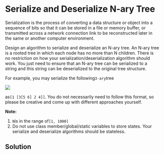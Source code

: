 # Serialize and Deserialize N-ary Tree

Serialization is the process of converting a data structure or object into a sequence of bits so that it can be stored in a file or memory buffer, or transmitted across a network connection link to be reconstructed later in the same or another computer environment.

Design an algorithm to serialize and deserialize an N-ary tree. An N-ary tree is a rooted tree in which each node has no more than N children. There is no restriction on how your serialization/deserialization algorithm should work. You just need to ensure that an N-ary tree can be serialized to a string and this string can be deserialized to the original tree structure.

For example, you may serialize the following`3-ary`tree

![](https://leetcode.com/static/images/problemset/NaryTreeExample.png)

as`[1 [3[5 6] 2 4]]`. You do not necessarily need to follow this format, so please be creative and come up with different approaches yourself.

**Note:**

1. `N`is in the range of`[1, 1000]`
2. Do not use class member/global/static variables to store states. Your serialize and deserialize algorithms should be stateless.

## Solution

```

```



